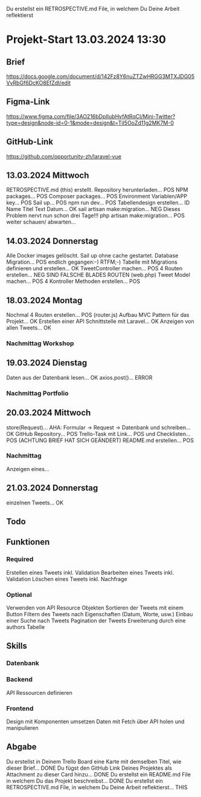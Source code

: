 Du erstellst ein RETROSPECTIVE.md File, in welchem Du Deine Arbeit reflektierst
# Projekt-Start 13.03.2024 13:30
## Brief
https://docs.google.com/document/d/142Fz8Y6nuZTZwHRGG3MTXJDG05VvRbGf6DcKO8EfZdI/edit

## Figma-Link
https://www.figma.com/file/3AO216bDpIIubHvfAtRqCI/Mini-Twitter?type=design&node-id=0-1&mode=design&t=TiI5OoZd11g2MK7M-0

## GitHub-Link
https://github.com/opportunity-zh/laravel-vue

## 13.03.2024 Mittwoch
RETROSPECTIVE.md (this) erstellt. 
Repository herunterladen... POS
NPM packages... POS
Composer packages... POS
Environment Variablen/APP key... POS
Sail up... POS npm run dev... POS
Tabellendesign erstellen... ID Name Titel Text Datum... OK
sail artisan make:migration... NEG  Dieses Problem nervt nun schon drei Tage!!!
php artisan make:migration... POS   weiter schauen/ abwarten...

## 14.03.2024 Donnerstag
Alle Docker images gelöscht. 
Sail up ohne cache gestartet. 
Database Migration... POS             endlich gegangen:-) RTFM;-)
Tabelle mit Migrations definieren und erstellen... OK
TweetController machen... POS
4 Routen erstellen... NEG             SIND FALSCHE BLADES ROUTEN (web.php)
Tweet Model machen... POS
4 Kontroller Methoden erstellen... POS

## 18.03.2024 Montag
Nochmal 4 Routen erstellen... POS     (router.js)
Aufbau MVC Pattern für das Projekt... OK
Erstellen einer API Schnittstelle mit Laravel... OK
Anzeigen von allen Tweets... OK
### Nachmittag Workshop

## 19.03.2024 Dienstag
Daten aus der Datenbank lesen... OK
axios.post()... ERROR
### Nachmittag Portfolio

## 20.03.2024 Mittwoch
store(Request)... AHA: Formular -> Request -> Datenbank
und schreiben... OK
GitHub Repository... POS
Trello-Task mit Link... POS und Checklisten... POS (ACHTUNG BRIEF HAT SICH GEÄNDERT)
README.md erstellen... POS
### Nachmittag
Anzeigen eines... 

## 21.03.2024 Donnerstag
einzelnen Tweets... OK


## Todo
## Funktionen
### Required
Erstellen eines Tweets inkl. Validation
Bearbeiten eines Tweets inkl. Validation
Löschen eines Tweets inkl. Nachfrage

### Optional
Verwenden von API Resource Objekten
Sortieren der Tweets mit einem Button
Filtern des Tweets nach Eigenschaften (Datum, Worte, usw.)
Einbau einer Suche nach Tweets
Pagination der Tweets
Erweiterung durch eine authors Tabelle


## Skills
### Datenbank

### Backend
API Ressourcen definieren

### Frontend
Design mit Komponenten umsetzen
Daten mit Fetch über API holen und manipulieren

## Abgabe
Du erstellst in Deinem Trello Board eine Karte mit demselben Titel, wie dieser Brief... DONE
Du fügst den GitHub Link Deines Projektes als Attachment zu dieser Card hinzu... DONE
Du erstellst ein README.md File in welchem Du das Projekt beschreibst... DONE
Du erstellst ein RETROSPECTIVE.md File, in welchem Du Deine Arbeit reflektierst... THIS
